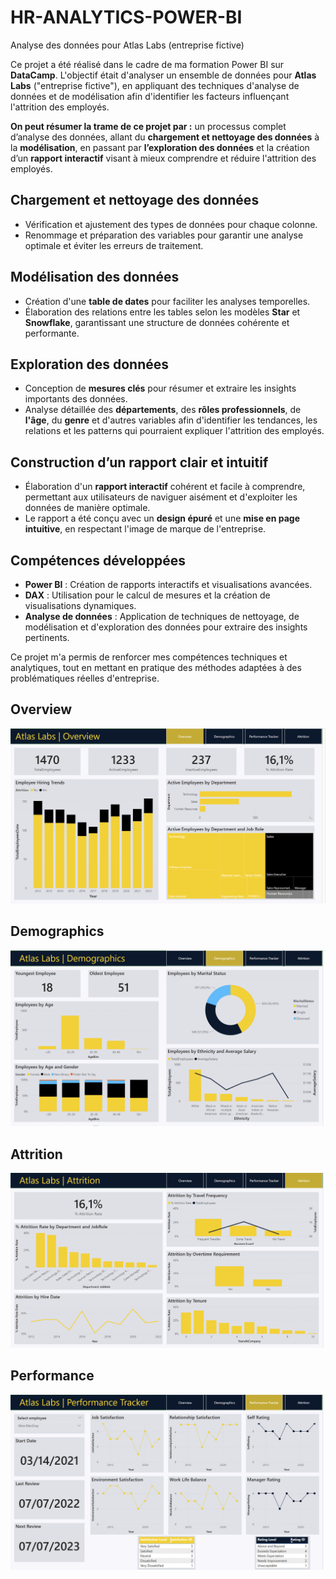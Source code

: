 # HR-ANALYTICS-POWER-BI
Analyse des données pour Atlas Labs (entreprise fictive)

Ce projet a été réalisé dans le cadre de ma formation Power BI sur **DataCamp**. L'objectif était d'analyser un ensemble de données pour **Atlas Labs** ("entreprise fictive"), en appliquant des techniques d'analyse de données et de modélisation afin d'identifier les facteurs influençant l'attrition des employés.

**On peut résumer la trame de ce projet par :** un processus complet d’analyse des données, allant du **chargement et nettoyage des données** à la **modélisation**, en passant par **l’exploration des données** et la création d’un **rapport interactif** visant à mieux comprendre et réduire l'attrition des employés.

## Chargement et nettoyage des données
- Vérification et ajustement des types de données pour chaque colonne.
- Renommage et préparation des variables pour garantir une analyse optimale et éviter les erreurs de traitement.

## Modélisation des données
- Création d'une **table de dates** pour faciliter les analyses temporelles.
- Élaboration des relations entre les tables selon les modèles **Star** et **Snowflake**, garantissant une structure de données cohérente et performante.

## Exploration des données
- Conception de **mesures clés** pour résumer et extraire les insights importants des données.
- Analyse détaillée des **départements**, des **rôles professionnels**, de **l'âge**, du **genre** et d'autres variables afin d'identifier les tendances, les relations et les patterns qui pourraient expliquer l'attrition des employés.

## Construction d’un rapport clair et intuitif
- Élaboration d'un **rapport interactif** cohérent et facile à comprendre, permettant aux utilisateurs de naviguer aisément et d'exploiter les données de manière optimale.
- Le rapport a été conçu avec un **design épuré** et une **mise en page intuitive**, en respectant l'image de marque de l'entreprise.

## Compétences développées
- **Power BI** : Création de rapports interactifs et visualisations avancées.
- **DAX** : Utilisation pour le calcul de mesures et la création de visualisations dynamiques.
- **Analyse de données** : Application de techniques de nettoyage, de modélisation et d'exploration des données pour extraire des insights pertinents.

Ce projet m'a permis de renforcer mes compétences techniques et analytiques, tout en mettant en pratique des méthodes adaptées à des problématiques réelles d'entreprise.

## Overview
![Dashboard](https://github.com/sbocquetpro/HR-ANALYTICS-POWER-BI/blob/main/Overview.png)

## Demographics
![Dashboard](https://github.com/sbocquetpro/HR-ANALYTICS-POWER-BI/blob/main/Demographics.png)

## Attrition
![Dashboard](https://github.com/sbocquetpro/HR-ANALYTICS-POWER-BI/blob/main/Attrition.png)

## Performance
![Dashboard](https://github.com/sbocquetpro/HR-ANALYTICS-POWER-BI/blob/main/Performance%20Tracker.png)
